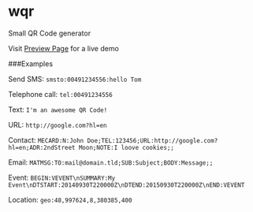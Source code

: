 wqr
===

Small QR Code generator

Visit [Preview Page](https://cdn.rawgit.com/wehmoen/wqr/master/index.html) for a live demo

###Examples

Send SMS: `smsto:00491234556:hello Tom`

Telephone call: `tel:00491234556`

Text: `I'm an awesome QR Code!`

URL: `http://google.com?hl=en`

Contact: `MECARD:N:John Doe;TEL:123456;URL:http://google.com?hl=en;ADR:2ndStreet Moon;NOTE:I loove cookies;;`

Email: `MATMSG:TO:mail@domain.tld;SUB:Subject;BODY:Message;;`

Event: `BEGIN:VEVENT\nSUMMARY:My Event\nDTSTART:20140930T220000Z\nDTEND:20150930T220000Z\nEND:VEVENT`

Location: `geo:48,997624,8,380385,400`

